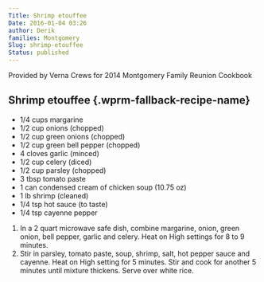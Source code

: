 ```yaml
---
Title: Shrimp etouffee
Date: 2016-01-04 03:26
author: Derik
families: Montgomery
Slug: shrimp-etouffee
Status: published
---
```


Provided by Verna Crews for 2014 Montgomery Family Reunion Cookbook <!--WPRM Recipe 156-->

<div class="wprm-fallback-recipe">

Shrimp etouffee {.wprm-fallback-recipe-name}
---------------

<div class="wprm-fallback-recipe-ingredients">

-   1/4 cups margarine
-   1/2 cup onions (chopped)
-   1/2 cup green onions (chopped)
-   1/2 cup green bell pepper (chopped)
-   4 cloves garlic (minced)
-   1/2 cup celery (diced)
-   1/2 cup parsley (chopped)
-   3 tbsp tomato paste
-   1 can condensed cream of chicken soup (10.75 oz)
-   1 lb shrimp (cleaned)
-   1/4 tsp hot sauce (to taste)
-   1/4 tsp cayenne pepper

</div>

<div class="wprm-fallback-recipe-instructions">

1.  In a 2 quart microwave safe dish, combine margarine, onion, green onion, bell pepper, garlic and celery. Heat on High settings for 8 to 9 minutes.
2.  Stir in parsley, tomato paste, soup, shrimp, salt, hot pepper sauce and cayenne. Heat on High setting for 5 minutes. Stir and cook for another 5 minutes until mixture thickens. Serve over white rice.

</div>

<div class="wprm-fallback-recipe-notes">

</div>

</div>

<!--End WPRM Recipe-->
